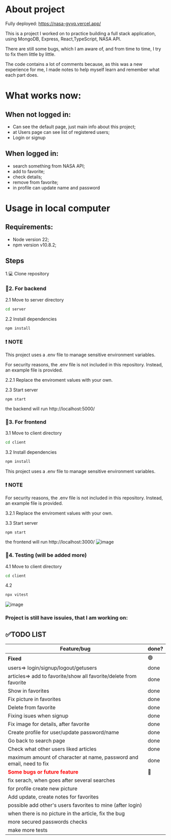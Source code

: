 # About project 

Fully deployed: https://nasa-gyvq.vercel.app/

This is a project I worked on to practice building a full stack application, using MongoDB, Express, React,TypeScript, NASA API.

There are still some bugs, which I am aware of, and from time to time, I try to fix them little by little.

The code contains a lot of comments because, as this was a new experience for me, I made notes to help myself learn and remember what each part does.


# What works now:
## When not logged in:
- Can see the default page, just main info about this project;
- at Users page can see list of registered users;
- Login or signup

## When logged in:
- search something from NASA API;
- add to favorite;
- check details;
- remove from favorite;
- in profile can update name and password

# Usage in local computer
## Requirements:
- Node version 22;
- npm version v10.8.2;

## Steps
1.💻 Clone repository

 ### 🚀2. For backend
2.1 Move to server directory
```bash
cd server
```
2.2 Install dependencies
```bash
npm install
```
### ❗ NOTE
This project uses a .env file to manage sensitive environment variables. 

For security reasons, the .env file is not included in this repository. Instead, an example file is provided.

2.2.1 Replace the enviroment values with your own.
    
2.3 Start server
```
npm start
```
the backend will run http://localhost:5000/

 ### 🚀3. For frontend
3.1 Move to client directory
```bash
cd client
```
3.2 Install dependencies
```bash
npm install
```
This project uses a .env file to manage sensitive environment variables. 
### ❗ NOTE
For security reasons, the .env file is not included in this repository. Instead, an example file is provided.

3.2.1 Replace the enviroment values with your own.
  
3.3 Start server
```
npm start
```
the frontend will run http://localhost:3000/
![image](https://github.com/user-attachments/assets/4d4ee975-f57f-4953-a4c1-69c831f0cdaa)



 ### 🚀4. Testing (will be added more)
4.1 Move to client directory
```bash
cd client
```
4.2 
```bash
npx vitest
```
![image](https://github.com/user-attachments/assets/aec848d0-17a8-4b27-beac-4b5e7e04fb29)


### Project is still have issuies, that I am working on:
## ✅TODO LIST
| Feature/bug | done? | 
|----------|----------|
| **Fixed** | 🟢|
  users=> login/signup/logout/getusers | done  |
  articles=> add to favorite/show all favorite/delete from favorite | done  |
| Show in favorites| done |
| Fix picture in favorites | done |
| Delete from favorite |  done|
| Fixing isues when signup | done |
| Fix image for details, after favorite | done |
| Create profile for user/update password/name |  done|
| Go back to search page | done |
| Check what other users liked articles | done |
| maximum amount of character at name, password and email, need to fix| done |
|<span style="color:red;">**Some bugs or future feature**</span>  | 🔴 |
| fix serach, when goes after several searches |  |
| for profile create new picture |  |
| Add update, create notes for favorites |  |
| possible add other's users favorites to mine (after login)|  |
| when there is no picture in the article, fix the bug|  |
| more secured passwords checks|  |
| make more tests|  |
